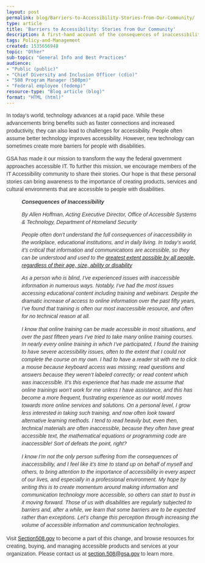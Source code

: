```yaml
---
layout: post
permalink: blog/Barriers-to-Accessibility-Stories-from-Our-Community/
type: article
title: 'Barriers to Accessibility: Stories from Our Community'
description: A first-hand account of the consequences of inaccessibility.
tags: Policy-and-Management
created: 1535656948
topic: "Other"
sub-topic: "General Info and Best Practices"
audience:
- "Public (public)"
- "Chief Diversity and Inclusion Officer (cdio)"
- "508 Program Manager (508pm)"
- "Federal employee (fedemp)"
resource-type: "Blog article (blog)"
format: "HTML (html)"
---
```


<p style="font-family: verdana,arial,sans-serif;font-size: 14px;line-height: 1.42857143;color: #333333;margin-bottom:.0001pt; margin:0in 0in 10pt">
  In today&rsquo;s world, technology advances at a rapid pace. While these advancements bring benefits such as faster connections and increased productivity, they can also lead to challenges for accessibility. People often assume better technology improves accessibility. However, new technology can sometimes create more barriers for people with disabilities.
</p>

<p style="margin-bottom:.0001pt; margin:0in 0in 10pt;font-family: verdana,arial,sans-serif;font-size: 14px;line-height: 1.42857143;color: #333333;">
  GSA has made it our mission to transform the way the federal government approaches accessible IT. To further this mission, we encourage members of the IT Accessibility community to share their stories. Our hope is that these personal stories can bring awareness to the importance of creating products, services and cultural environments that are accessible to people with disabilities.
</p>

<p style="margin: 0in 0in 10pt 40px; font-family: verdana, arial, sans-serif; font-size: 14px; line-height: 1.42857; color: rgb(51, 51, 51);">
  <b style="font-family: verdana,arial,sans-serif;font-size: 14px;line-height: 1.42857143;color: #333333;"><i>Consequences of Inaccessibility</i></b>
</p>

<p style="margin: 0in 0in 10pt 40px; font-family: verdana, arial, sans-serif; font-size: 14px; line-height: 1.42857; color: rgb(51, 51, 51);">
  <i>By Allen Hoffman, Acting Executive Director, Office of Accessible Systems & Technology, Department of Homeland Security</i>
</p>

<p style="margin: 0in 0in 10pt 40px; font-family: verdana, arial, sans-serif; font-size: 14px; line-height: 1.42857; color: rgb(51, 51, 51);">
  <i>People often don&rsquo;t understand the full consequences of inaccessibility in the workplace, educational institutions, and in daily living. In today&rsquo;s world, it&rsquo;s critical that information and communications are accessible, so they can be understood and used to the <a href="http://universaldesign.ie/What-is-Universal-Design/">greatest extent possible by all people, regardless of their age, size, ability or disability</a></i>
</p>

<p style="margin: 0in 0in 10pt 40px; font-family: verdana, arial, sans-serif; font-size: 14px; line-height: 1.42857; color: rgb(51, 51, 51);">
  <i>As a person who is blind, I&rsquo;ve experienced issues with inaccessible information in numerous ways. Notably, I&rsquo;ve had the most issues accessing educational content including training and webinars. Despite the dramatic increase of access to online information over the past fifty years, I&rsquo;ve found that training is often our most inaccessible resource, and often for no technical reason at all.</i>
</p>

<p style="margin: 0in 0in 10pt 40px; font-family: verdana, arial, sans-serif; font-size: 14px; line-height: 1.42857; color: rgb(51, 51, 51);">
  <i>I know that online training can be made accessible in most situations, and over the past fifteen years I&rsquo;ve tried to take many online training courses. In nearly every online training in which I&rsquo;ve participated, I found the training to have severe accessibility issues, often to the extent that I could not complete the course on my own. I had to have a reader sit with me to click a mouse because keyboard access was missing; read questions and answers because they weren&rsquo;t labeled correctly; or read content which was inaccessible. It&rsquo;s this experience that has made me assume that online trainings won&rsquo;t work for me unless I have assistance, and this has become a more frequent, frustrating experience as our world moves towards more online services and solutions. On a personal level, I grow less interested in taking such training, and now often look toward alternative learning methods. I tend to read heavily but, even then, technical materials are often inaccessible, because they often have great accessible text, the mathematical equations or programming code are inaccessible! Sort of defeats the point, right?</i>
</p>

<p style="margin: 0in 0in 10pt 40px; font-family: verdana, arial, sans-serif; font-size: 14px; line-height: 1.42857; color: rgb(51, 51, 51);">
  <i>I know I&rsquo;m not the only person suffering from the consequences of inaccessibility, and I feel like it&rsquo;s time to stand up on behalf of myself and others, to bring attention to the importance of accessibility in every aspect of our lives, and especially in a professional environment. My hope by writing this is to create momentum around making information and communication technology more accessible, so others can start to trust in it moving forward. Those of us with disabilities are regularly subjected to barriers and, after a while, we learn that some barriers are to be expected rather than exceptions. Let&rsquo;s change this perception through increasing the volume of accessible information and communication technologies.</i>
</p>

<p style="margin-bottom:.0001pt; margin:0in 0in 10pt;font-family: verdana,arial,sans-serif;font-size: 14px;line-height: 1.42857143;color: #333333;">
  Visit <a href="{{site.baseurl}}/">Section508.gov</a> to become a part of this change, and browse resources for creating, buying, and managing accessible products and services at your organization. Please contact us at <a href="mailto:section.508@gsa.gov">section.508@gsa.gov</a> to learn more.
</p>